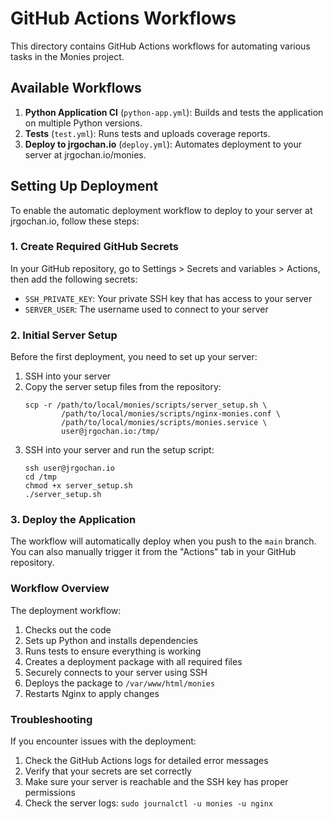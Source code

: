 # GitHub Actions Workflows

This directory contains GitHub Actions workflows for automating various tasks in the Monies project.

## Available Workflows

1. **Python Application CI** (`python-app.yml`): Builds and tests the application on multiple Python versions.
2. **Tests** (`test.yml`): Runs tests and uploads coverage reports.
3. **Deploy to jrgochan.io** (`deploy.yml`): Automates deployment to your server at jrgochan.io/monies.

## Setting Up Deployment

To enable the automatic deployment workflow to deploy to your server at jrgochan.io, follow these steps:

### 1. Create Required GitHub Secrets

In your GitHub repository, go to Settings > Secrets and variables > Actions, then add the following secrets:

- `SSH_PRIVATE_KEY`: Your private SSH key that has access to your server
- `SERVER_USER`: The username used to connect to your server

### 2. Initial Server Setup

Before the first deployment, you need to set up your server:

1. SSH into your server
2. Copy the server setup files from the repository:
   ```
   scp -r /path/to/local/monies/scripts/server_setup.sh \
           /path/to/local/monies/scripts/nginx-monies.conf \
           /path/to/local/monies/scripts/monies.service \
           user@jrgochan.io:/tmp/
   ```
3. SSH into your server and run the setup script:
   ```
   ssh user@jrgochan.io
   cd /tmp
   chmod +x server_setup.sh
   ./server_setup.sh
   ```

### 3. Deploy the Application

The workflow will automatically deploy when you push to the `main` branch. You can also manually trigger it from the "Actions" tab in your GitHub repository.

### Workflow Overview

The deployment workflow:

1. Checks out the code
2. Sets up Python and installs dependencies
3. Runs tests to ensure everything is working
4. Creates a deployment package with all required files
5. Securely connects to your server using SSH
6. Deploys the package to `/var/www/html/monies`
7. Restarts Nginx to apply changes

### Troubleshooting

If you encounter issues with the deployment:

1. Check the GitHub Actions logs for detailed error messages
2. Verify that your secrets are set correctly
3. Make sure your server is reachable and the SSH key has proper permissions
4. Check the server logs: `sudo journalctl -u monies -u nginx`
